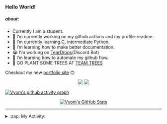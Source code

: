 ### Hello World!

##### about:
- Currently I am a student.
- 🔭 I’m currently working on my github actions and my profile-readme. 
- 🌱 I’m currently learning C, intermediate Python.
- 🌱 I’m learning how to make better documentation.
- 😭 I'm working on [TearDrops](https://github.com/Vyvy-vi/TearDrops)(Discord Bot)
- 🌱 I’m learning how to automate my github flow.
- 🌱 GO PLANT SOME TREES AT [TEAM TREES](https://teamtrees.org/)

Checkout my new [portfolio site](https://vyvy-vi.github.io/portfolio) 🙃

<p align="center">
  <a href="https://twitter.com/Vyvy_viM"><img target="_blank" src="https://img.shields.io/badge/twitter%20@Vyvy_viM-0D95E8?style=for-the-badge&logo=twitter&logoColor=white"/></a> 
  <a href="https://vyvy-vi.github.io/portfolio"><img target="_blank" src="https://img.shields.io/badge/-I%27m_craving_for_open_source-green?style=for-the-badge&logo=github&logoColor=black"/></a> 
</p>

[![Vyom's github activity graph](https://activity-graph.herokuapp.com/graph?username=Vyvy-vi)](https://github.com/ashutosh00710/github-readme-activity-graph)

<p align="center">
<a href="https://github.com/Vyvy-vi/Vyvy-vi">
  <img src="https://profile-readme-git-master.vyvy-vi.vercel.app/api?username=Vyvy-vi&show_icons=true&line_height=27&count_private=true&title_color=ffffff&text_color=c9cacc&icon_color=2bbc8a&bg_color=1d1f21" alt="Vyom's GitHub Stats" />
</a>
</p>


---
<details>
  <summary>:zap: My Activity:</summary>
  
<!--START_SECTION:waka-->
**I'm an Early 🐤** 

```text
🌞 Morning    36 commits     █████████░░░░░░░░░░░░░░░░   36.73% 
🌆 Daytime    13 commits     ███░░░░░░░░░░░░░░░░░░░░░░   13.27% 
🌃 Evening    26 commits     ██████░░░░░░░░░░░░░░░░░░░   26.53% 
🌙 Night      23 commits     █████░░░░░░░░░░░░░░░░░░░░   23.47%

```
📅 **I'm Most Productive on Monday** 

```text
Monday       17 commits     ████░░░░░░░░░░░░░░░░░░░░░   17.35% 
Tuesday      13 commits     ███░░░░░░░░░░░░░░░░░░░░░░   13.27% 
Wednesday    13 commits     ███░░░░░░░░░░░░░░░░░░░░░░   13.27% 
Thursday     9 commits      ██░░░░░░░░░░░░░░░░░░░░░░░   9.18% 
Friday       17 commits     ████░░░░░░░░░░░░░░░░░░░░░   17.35% 
Saturday     17 commits     ████░░░░░░░░░░░░░░░░░░░░░   17.35% 
Sunday       12 commits     ███░░░░░░░░░░░░░░░░░░░░░░   12.24%

```


📊 **This Week I Spent My Time On** 

```text
🔥 Editors: 
Vim                      6 hrs 28 mins       ███████████████░░░░░░░░░░   62.5% 
VS Code                  3 hrs 53 mins       █████████░░░░░░░░░░░░░░░░   37.5%

🐱‍💻 Projects: 
thesaintsheritage.org    5 hrs 8 mins        ████████████░░░░░░░░░░░░░   49.58% 
dev-quotes-api           2 hrs 29 mins       ██████░░░░░░░░░░░░░░░░░░░   23.97% 
Unknown Project          1 hr 50 mins        ████░░░░░░░░░░░░░░░░░░░░░   17.81% 
stargate                 31 mins             █░░░░░░░░░░░░░░░░░░░░░░░░   5.09% 
another-discord-bot      9 mins              ░░░░░░░░░░░░░░░░░░░░░░░░░   1.53%

```


<!--END_SECTION:waka-->
</details>
